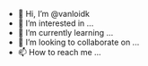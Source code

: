 - 👋 Hi, I’m @vanloidk
- 👀 I’m interested in ...
- 🌱 I’m currently learning ...
- 💞️ I’m looking to collaborate on ...
- 📫 How to reach me ...

<!---
vanloidk/vanloidk is a ✨ special ✨ repository because its `README.md` (this file) appears on your GitHub profile.
You can click the Preview link to take a look at your changes.
--->
